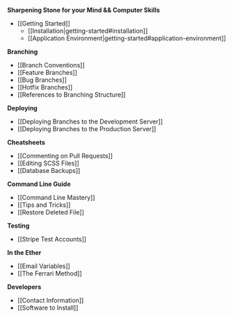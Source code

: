 **Sharpening Stone for your Mind && Computer Skills**
* [[Getting Started]]
  * [[Installation|getting-started#installation]]
  * [[Application Environment|getting-started#application-environment]]

**Branching**
* [[Branch Conventions]]
* [[Feature Branches]]
* [[Bug Branches]]
* [[Hotfix Branches]]
* [[References to Branching Structure]]

**Deploying**
* [[Deploying Branches to the Development Server]]
* [[Deploying Branches to the Production Server]]

**Cheatsheets**
* [[Commenting on Pull Requests]]
* [[Editing SCSS Files]]
* [[Database Backups]]

**Command Line Guide**
* [[Command Line Mastery]]
* [[Tips and Tricks]]
* [[Restore Deleted File]]

**Testing**
* [[Stripe Test Accounts]]

**In the Ether**
* [[Email Variables]]
* [[The Ferrari Method]]

**Developers**
* [[Contact Information]]
* [[Software to Install]]